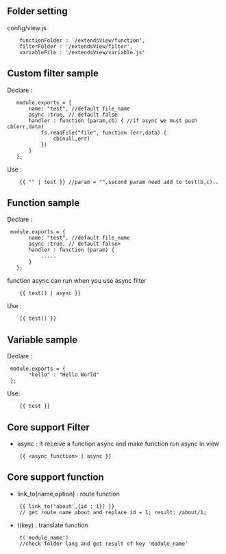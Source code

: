 ## Folder setting

config/view.js
```
    functionFolder : '/extendsView/function',
    filterFolder : '/extendsView/filter',
    variableFile : '/extendsView/variable.js'
```
## Custom filter sample

Declare : 
```
   module.exports = {
       name: "test", //default file_name
       async :true, // default false 
       handler : function (param,cb) { //if async we must push cb(err,data)
           fs.readFile("file", function (err,data) {
               cb(null,err)
           })
       }
   }; 
```

Use : 
```
    {{ "" | test }} //param = "",second param need add to test(b,c)..
```



## Function sample

Declare :
```
 module.exports = {
       name: "test", //default file_name
       async :true, // default false>
       handler : function (param) { 
           .....
       }
   }; 
```
function async can run when you use async filter 

```
    {{ test() | async }}
```

Use : 
```
    {{ test() }} 
```

## Variable sample

Declare :
```
 module.exports = {
       "hello" : "Hello World"
 }; 
```

Use: 
```
    {{ test }}
```


## Core support Filter

- async : 
It receive a function async and make function run async in view
```
    {{ <async function> | async }}
```

## Core support function

- link_to(name,option) : route function
```
    {{ link_to('about',{id : 1}) }}
    // get route name about and replace id = 1; result: /about/1;
```

- t(key) : translate function

```
    t('module_name')
    //check folder lang and get result of key 'module_name'
```